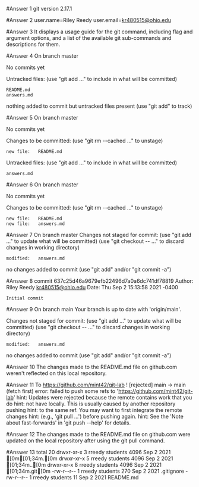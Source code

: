 #Answer 1
git version 2.17.1

#Answer 2
user.name=Riley Reedy
user.email=kr480515@ohio.edu

#Answer 3
It displays a usage guide for the git command, including flag and argument options, and a list of the available git sub-commands and descriptions for them.

#Answer 4
On branch master

No commits yet

Untracked files:
  (use "git add <file>..." to include in what will be committed)

	README.md
	answers.md

nothing added to commit but untracked files present (use "git add" to track)

#Answer 5
On branch master

No commits yet

Changes to be committed:
  (use "git rm --cached <file>..." to unstage)

	new file:   README.md

Untracked files:
  (use "git add <file>..." to include in what will be committed)

	answers.md

#Answer 6
On branch master

No commits yet

Changes to be committed:
  (use "git rm --cached <file>..." to unstage)

	new file:   README.md
	new file:   answers.md

#Answer 7
On branch master
Changes not staged for commit:
  (use "git add <file>..." to update what will be committed)
  (use "git checkout -- <file>..." to discard changes in working directory)

	modified:   answers.md

no changes added to commit (use "git add" and/or "git commit -a")

#Answer 8
commit 637c25d46a9679efb22496d7a0a6dc741df78819
Author: Riley Reedy <kr480515@ohio.edu>
Date:   Thu Sep 2 15:13:58 2021 -0400

    Initial commit

#Answer 9
On branch main
Your branch is up to date with 'origin/main'.

Changes not staged for commit:
  (use "git add <file>..." to update what will be committed)
  (use "git checkout -- <file>..." to discard changes in working directory)

	modified:   answers.md

no changes added to commit (use "git add" and/or "git commit -a")

#Answer 10
The changes made to the README.md file on github.com weren't reflected on this local repository.

#Answer 11
To https://github.com/mint42/git-lab
 ! [rejected]        main -> main (fetch first)
error: failed to push some refs to 'https://github.com/mint42/git-lab'
hint: Updates were rejected because the remote contains work that you do
hint: not have locally. This is usually caused by another repository pushing
hint: to the same ref. You may want to first integrate the remote changes
hint: (e.g., 'git pull ...') before pushing again.
hint: See the 'Note about fast-forwards' in 'git push --help' for details.

#Answer 12
The changes made to the README.md file on github.com were updated on the local repository after using the git pull command.

#Answer 13
total 20
drwxr-xr-x 3 rreedy students 4096 Sep  2  2021 [0m[01;34m.[0m
drwxr-xr-x 5 rreedy students 4096 Sep  2  2021 [01;34m..[0m
drwxr-xr-x 8 rreedy students 4096 Sep  2  2021 [01;34m.git[0m
-rw-r--r-- 1 rreedy students  270 Sep  2  2021 .gitignore
-rw-r--r-- 1 rreedy students   11 Sep  2  2021 README.md
